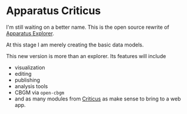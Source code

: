 # Apparatus Criticus

I'm still waiting on a better name. This is the open source rewrite of [Apparatus Explorer](https://www.apparatusexplorer.com/).

At this stage I am merely creating the basic data models.

This new version is more than an explorer. Its features will include
- visualization
- editing
- publishing
- analysis tools
- CBGM via `open-cbgm`
- and as many modules from [Criticus](https://github.com/d-flood/criticus/) as make sense to bring to a web app.

